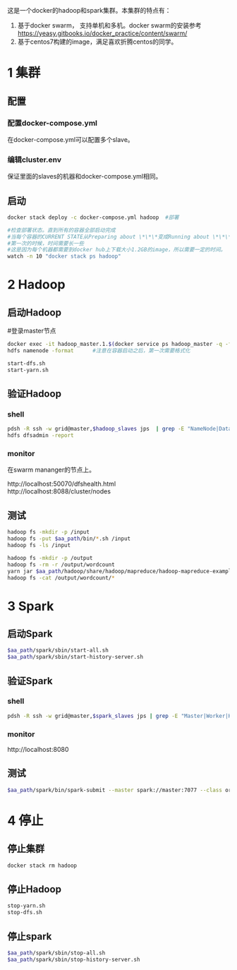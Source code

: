 这是一个docker的hadoop和spark集群。本集群的特点有：

1. 基于docker swarm， 支持单机和多机。docker swarm的安装参考  https://yeasy.gitbooks.io/docker_practice/content/swarm/
2. 基于centos7构建的image，满足喜欢折腾centos的同学。  


# 1 集群

## 配置
### 配置docker-compose.yml
在docker-compose.yml可以配置多个slave。

### 编辑cluster.env
保证里面的slaves的机器和docker-compose.yml相同。


## 启动
```bash
docker stack deploy -c docker-compose.yml hadoop  #部署      

#检查部署状态。直到所有的容器全部启动完成
#当每个容器的CURRENT STATE从Preparing about \*\*\*变成Running about \*\*\*），再进行下一步。   
#第一次的时候，时间需要长一些
#这是因为每个机器都需要到docker hub上下载大小1.2GB的image，所以需要一定的时间。   
watch -n 10 "docker stack ps hadoop"      
```


# 2 Hadoop    
## 启动Hadoop   
#登录master节点    
```bash
docker exec -it hadoop_master.1.$(docker service ps hadoop_master -q -f "desired-state=running") bash       
hdfs namenode -format      #注意在容器启动之后，第一次需要格式化

start-dfs.sh  
start-yarn.sh  
```


## 验证Hadoop
### shell  
```bash
pdsh -R ssh -w grid@master,$hadoop_slaves jps  | grep -E "NameNode|DataNode|ResourceManager|NodeManager"   
hdfs dfsadmin -report  
```

### monitor
在swarm mananger的节点上。

http://localhost:50070/dfshealth.html  
http://localhost:8088/cluster/nodes  

## 测试  
```bash
hadoop fs -mkdir -p /input  
hadoop fs -put $aa_path/bin/*.sh /input  
hadoop fs -ls /input  

hadoop fs -mkdir -p /output  
hadoop fs -rm -r /output/wordcount  
yarn jar $aa_path/hadoop/share/hadoop/mapreduce/hadoop-mapreduce-examples-2.7.5.jar wordcount /input /output/wordcount  
hadoop fs -cat /output/wordcount/*
```


# 3 Spark   
## 启动Spark  
```bash
$aa_path/spark/sbin/start-all.sh  
$aa_path/spark/sbin/start-history-server.sh  
```


## 验证Spark  
### shell  
```bash
pdsh -R ssh -w grid@master,$spark_slaves jps | grep -E "Master|Worker|HistoryServer"  
```

### monitor  
http://localhost:8080  

## 测试
```bash
$aa_path/spark/bin/spark-submit --master spark://master:7077 --class org.apache.spark.examples.JavaWordCount $aa_path/spark/examples/jars/spark-examples_2.11-2.2.1.jar /input/entrypoint.sh  
```

# 4 停止   
## 停止集群  
```bash
docker stack rm hadoop  
```

## 停止Hadoop  
```bash
stop-yarn.sh  
stop-dfs.sh  
```

## 停止spark  
```bash
$aa_path/spark/sbin/stop-all.sh  
$aa_path/spark/sbin/stop-history-server.sh  
```



